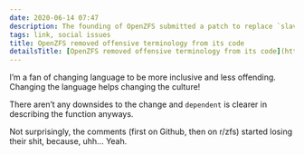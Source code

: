 ```yaml
---
date: 2020-06-14 07:47
description: The founding of OpenZFS submitted a patch to replace `slave` with `dependent` ; Pricks on the internet lose their shit
tags: link, social issues
title: OpenZFS removed offensive terminology from its code
detailsTitle: [OpenZFS removed offensive terminology from its code](https://arstechnica.com/?p=1683434)
---
```


I’m a fan of changing language to be more inclusive and less offending. Changing the language helps changing the culture!

There aren’t any downsides to the change and `dependent` is clearer in describing the function anyways.

Not surprisingly, the comments (first on Github, then on r/zfs) started losing their shit, because, uhh…  Yeah. 